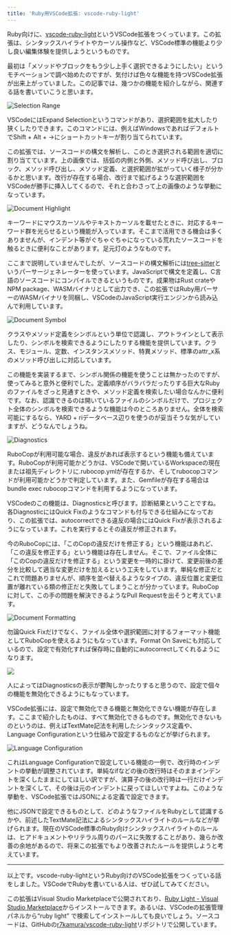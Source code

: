 ```yaml
---
title: 'Ruby用VSCode拡張: vscode-ruby-light'
---
```

Ruby向けに、[vscode-ruby-light](https://marketplace.visualstudio.com/items?itemName=r7kamura.vscode-ruby-light)というVSCode拡張をつくっています。この拡張は、シンタックスハイライトやカーソル操作など、VSCode標準の機能より少し良い編集体験を提供しようというものです。

最初は「メソッドやブロックをもう少し上手く選択できるようにしたい」というモチベーションで調べ始めたのですが、気付けば色々な機能を持つVSCode拡張が出来上がっていました。この記事では、幾つかの機能を紹介しながら、関連する話を書いていこうと思います。

![](https://lh3.googleusercontent.com/docs/ADP-6oHAIOCjqMXvkGTmcGmMLzE73OMfzW7e-7VSMRRSGtDwFpE0YczNsrpEc9VNzMD7gahZTVzAR1ls8iWmOPYd3d4v79Q1IEyTgkr69_5QJoQkUwTV3q8S_Uw-zPAllxH8ym803FjxZLu66Jo-lFu7Xb20ZWkMDoPH1MxnkN_IDRVf6CvniVMozCc-EXhVGAIf5QkfPV2fdG6f6_WnDDOitvC86thaRFOd49HcriAdCFFkdtTKgTo0jNBVfb2SApT9QS3wR5jhIyIxjQVordp2y3KSY53kr-tIND_YF9m2ixczhT_LhXESWNNiKJceRf7zxsAsugQhr7xM_SO7w4kSMPpoOkQNLQnQou-15EgZYroMRkIhLzSQisOQX7LigS4iTxTuW6FjgOsJx_-C4I3cG7w9M1aYWtLfEa5kojPY9YDLdfsK_qBR4FIBGCtGma5x2Qy985bXLwsevA0EN-M8p7maa0CVTLFDG6HMeNaMNxHKnZjBCp2dIpyffoY439EXokRcffSrRvpVaxR0y2o0GXXRzRXnCfVBQtmRuckDdV49ifG4b7aNwUozatOefO-ULWaARcecNj6RgalZ9EVR7KsT5gFERU6wCmR1E6UhRVGaGBHR_PhzO9_KeF7SC9cBPB_e0CvM9AgGJBCWuNCpo49EqP-i48uyermLFOuqM6sUChf_ZwP7Mg5-WURfWcs6z1Hm7iHUNL_dV4qD1icvlAPoVyZi18xXwyNY9F870N9ReiNyaUqu0ep7E1RiuOKbIrq4roNqvgp6uzmO3l6OJRYN-HmfA1dj72BZyRIUaBMgIiVqL3-QhFuWBNhN9NrA68FLHFUKtLqHNUIh2oBgLud5JXeKnz0qIRkkMNs6_8VMf_i1kRiYd0VVl-OUQXPi7PhgQzwQAwMwRCj-UTK2GdhSwVe_Ejsqm5h9joL5WsjHbxa5efzSDNudLdnX0U5dBwkaEZUDAX6IPVk8M-EX-iw3dgBUDJ9U5y5Wpgy8-aJCZd6MCF4R07yH-rOd44w6X9Ooz9JpPxVtDxcDXO3MxvpLrnytPMEL_2GWVlDj90SlVz1mx218Fv5MuUYD09WMILMaRvGXGshIueDs_xj-J7B5c5g2ClqqLVGgTjA134tkxBtEpmJMe9nP74SbcTNw5-0HVfl3e-G42-Mljp_nXoiooZQrwdRTkuFxG9leAQIli47uTIkppSJNkkrEdjAoy9l1zGYy5ZQsou4_uKrg8Tno1E2BEWNLXzJNta4r1-VchQi5UA "Selection Range")

VSCodeにはExpand Selectionというコマンドがあり、選択範囲を拡大したり狭くしたりできます。このコマンドには、例えばWindowsであればデフォルトでShift + Alt + →にショートカットキーが割り当てられています。

この拡張では、ソースコードの構文を解析し、このとき選択される範囲を適切に割り当てています。上の画像では、括弧の内側と外側、メソッド呼び出し、ブロック、メソッド呼び出し、メソッド定義、と選択範囲が拡がっていく様子が分かるかと思います。改行が存在する場合、改行まで拡げるような選択範囲をVSCodeが勝手に挿入してくるので、それと合わさって上の画像のような挙動になっています。

![](https://lh3.googleusercontent.com/docs/ADP-6oGyYyeBHSdiphx-atRzV1zoFDWw327DkBaUJnKi2kwG41F76ELrwbSvKqKZrvvsb4qv9AYww8GTreJYNLCXRLFujVaf7ptI09QNh2c9vH8y1FvpGrTPaZOdirOdWsJf7rG7K_Q-FugCDqbF6SMXIqoWUsDgLcW2VVKk_q2daOUTKigYrLGKT0UOsTsWbYb-cKF1QJ-5I8jMia76taWNBnC_CWJxh6bCe6kBxcdVZNjw7XqPUOvWU7kKvqm3DJ1pQE_cwiovOxaxpz8Xht_NQPrmP5QQ-j392v57N9-nGZ6X1_irRxktFBJCoivF3R-ARJovT-f_rIwDj6osmwTGPXPOFhmu0cRUCis7OgFgc6DP42c85ierGE43myc_umSYAqrdJ2bpFLCHqSs4HKRBoFSTJr6EdP4abQ4bLVZAh9KHF4vit9KAqbl4OZqS5L0W0htTssnNNTLJsRmg45pzR84BdkP_7hVzT6fjxaP6qSknxiO4Ic_WEdQm9-Y-ceI6dTkdfGkZU2xScEPlw4dku0wgyYW6M1nJqg38ZuXHErCvUNSV2Pp_TnrdsUcZntNgSxNRBlPlT5oVYVFqVv5JhPPDNjYYh04XgW_H-CgmHDkQ_qybvadebYJ_cqS9JylBQUH-ma2tDO8JLg9M0w15RcdyY5LYN-wVuzMGwLeWj6mfoxQzZKQ5S1cCZL5K-HKlfR2mqfuKk4u_G2c1-1XRfhhsy7pLEx6Q4TgGpUsm7U2iZkOAKzbwb-2pcoyT8eaxKgp9vKeSW1A-_54LOI8HofnX3L-g1p8qj7uliemzJ9GTCaDTOAoi-bVECKrVn9fvmUXdU1fyT84P7SUmY5lOFK_Bus5uBMO5gRbmZWr3D4Af8PPRcrHxgm0410mR21RU-4AGyhk3Xv2TVkjKDBXJjoVMJ0AuUglR9cMyMi7Dw5p-BowKVQyKGQczqcnsrPO0QdnCt3fJyRloWjAuNhnCLDHJXrKM1f5YpTNgWV3D_Y5iAUaFG1Plbp5K-mC0Z-ucCbJ7cDJTdjMW4wtFu61HQceDgRY2MuYohyjqg6JlteJU5BlP5rbTQav88gzJC5AZgi5fp51hQrabttzRHOVw58XESIsgu2mzUCX48ZqVlicEXkprc4dO0HihBKD8R9cPaq_HPJ74z_OnQ7qnzhIaOIC7hPH1NPsM05kXPFyhVPXozN0Q9voIFm7l4L8yE4dki6W7ll2Odlaaa3FVkSfBwKEGBVEm2B5-RWtNv4BJZd2ep_HJfw "Document Highlight")

キーワードにマウスカーソルやテキストカーソルを載せたときに、対応するキーワード群を光らせるという機能が入っています。そこまで活用できる機会は多くありませんが、インデント等がぐちゃぐちゃになっている荒れたソースコードを触るときに便利なことがあります。足元灯のようなものです。

ここまで説明していませんでしたが、ソースコードの構文解析には[tree-sitter](https://tree-sitter.github.io/tree-sitter/)というパーサージェネレーターを使っています。JavaScriptで構文を定義し、C言語のソースコードにコンパイルできるというものです。成果物はRust crateやNPM package、WASMバイナリとして出力でき、この拡張ではRuby用パーサーのWASMバイナリを同梱し、VSCodeのJavaScript実行エンジンから読み込んで利用しています。

![](https://lh3.googleusercontent.com/docs/ADP-6oE7J-7NigjrhhOCO1zBVzyxcC9PRhlgwV2QT2mFkMzXdgWLVApQyvz__vPruikCFxVhyVltJ7HRZ59Vp_vYqoyW8hxbpVYx5_2Y_SjrG5vArZYIUnckKr1vpFYnG9hsInnBkR7jilJpwh33ostmXclQv4ezobzZhw1ClSQ5Z0zq5m-BB9Jw1XXvIHXIxTWLBwB2TB89WR1JBTrII5TbiNcwyA5SHbSaIT0nbeFD3V6hrvjGgvDxLTz25ZxM5qRhFlh9TN5U1ReYFPE_gf5J0mqee7AG5LEs-0bWQkOI7leXOSTOakdvcK0o0QHqLnrBn1UI52wSA3KcDVeAdKUXEmO2LT9ezI4kMVfbZF3rtA0Qtyi8X9-Ay5Bvm3e3julTxoubBCp7Qnkxo8bE5qxGABEXpjPTTxwutbNhsbwg0jbj9taqScISSjIj2YzsdUJf7Wf5-vXQ3ZmuYqsKuKZvLOsG7Fg0M8bujoF68XL9mu8Hj-84d9tvRcvcSO6VdDYuicrOcK-ous9KE0ZbxpGGIMgfBfp76TsGD4wetSd1Omh2Hd9YhE1CJLwIIXt7CasupeTtq_lpntxvDbY5Q1-JPQf4xhQ-eS6scE3gGq7hAakQZS6u7oegURzs3b73gAXOPC5eJm3NINuXWh41eKIi2YTpfxELa7Ra-T4xKQobiu-ckAXMO0FKqUyW1_Ug4wA3_ZyV7PNVtVeiVle-gdq54XimpbFgjTGdl7D00v0WhrtHNnHAYNu2CxcDuoz3Q3tvEccVY6vXPt_2FcABZYb_6LRrvzuCxfsqYfCRc5Iq17RzKBAO6oi4vew15Jz4EYN-yTMkFh8pNf7yyIj4mx6kglyjSOLWr5pWSBB5Q-_Tud8dqN3xM3687yfBUZx3VAMb0jWNb3qUS_UnIWRnd5HGNbxQfecIgNNBQLHUkCQlly2nE2S4xHyZbH-EVCYkfYwGQfHin1W_3E0glVUQ7Yn-zXxuoedFgNs78VOupTVk1iFNSNg9W6k9_pnsfN-yO7e5dn73J-7doQyB7mqEAr53r6rPtIwhYqAGSHVN3NB84c_6RK94SdfAgk-v6XbZoA66p7ATj_e-xq8j0AgSSPmhaS8bN-Om__XFKaB3KG72PtI8jKGN56yxQ1QeLJJopwmBXH11qi5rp_LTG_k0vHeYkdaVpfz_NWLt8NPy1XvqVN9Vsq_axMJYTx02KA5dJrrooSbMdDWP6bl4WSdUpgYA_RbeDXSCI98pl3uNlwQMcDtjMAZWpA "Document Symbol")

クラスやメソッド定義をシンボルという単位で認識し、アウトラインとして表示したり、シンボルを検索できるようにしたりする機能を提供しています。クラス、モジュール、定数、インスタンスメソッド、特異メソッド、標準のattr\_x系のメソッド呼び出しに対応しています。

この機能を実装するまで、シンボル関係の機能を使うことは無かったのですが、使ってみると意外と便利でした。定義順序がバラバラだったりする巨大なRubyのファイルをざっと見通すときや、メソッド定義を検索したい場合なんかに便利です。なお、認識できるのは開いているファイルのシンボルだけで、プロジェクト全体のシンボルを検索できるような機能は今のところありません。全体を検索可能にするなら、YARD + riデータベース辺りを使うのが妥当そうな気がしていますが、どうなんでしょうね。

![](https://lh3.googleusercontent.com/docs/ADP-6oHAoA3hMyq6YiG02Yldk2jwQeLIv6cfrnTpPfKIWm99GzMS88o6bOs6whJtdroYINsLlXKaAZ5fXIqT_Oh6wIO7FKOiLCY9fOo21o2iyMVgTA87GbLTgXk20Fv47AJC45N3dVtBnPc570UEY6WIhmqFI9VeGWQV9E1hka9P7o0sM-QyYdM6etz6TzQKxQonvI2uf2AHnp2GGjEqiL24lR2DaRMFwXbSnZnPjQ31QJ3Ip8cUisauHEV_9uqk8GSAC3nL59fOgJHaOY1G5rdGpkuWb8TOXiUSsEDAoOt49KzCC3vceSUpp4Kaz-wTJ1vAP7PEB4BVU3RdqZAYT7lxDnx1tViltdQkk6m2kfUOWp6U_XNFt0plIUp0ZHMSm_gOcxwqbFyh72XV_CTw1J0luaW2r2OOLn85ZX2-EtyWJZes9xNVIHxVYF_l0aqUE2u7wrhZh6gyrSkKa3ouyI-qGpX33r6Z6DuCoCz058CyaxNhCgUf__SipGkbAmUyGeEXa0EzwazsTPtSU0NSOXvjrb0PRtVf1LEhqWs2j2HTZhoRewtaDHYspj_EueKh9kNNPwtqnjrQGXvzXZEDwOMvXCPKaqDh-8MTqG8VnHX3r-Zp9ACBeuEkuL8dh_I-3LVmnWNgwImQXgUcLUAXTR2oAmZr7SMkiUV77sHf8KOh_ypdWjxE1xp5J23aZd7rKKugwLlqR2QyPiJWAXDPo2gaJTrGofd1cNBI0__z96T19kt5csf08y3sfNSD8QaCFol4HDC5zhsNkYI-carGbsitTNS89uLxR0gsIrc8A0NyeKYzNjlm0vZs9xZiNVKSFV5Vq9-SYYLUoIEyXJiNGf4qgcQ0aeDEioBFlbb2hlBLbr6rmghTEaPiWWBQvAsFR2Cul4aOxxTDuobZQeazTnfi5bMszmQ8mZHT7Ms5NKtJ22U6AkCeHEFs8Dl2iITylPlhGZ45JRQEP_yLLBScdMkGipCgEOvuyXrqYf5C8lZm0NiITojKvHm30kPZRQRKCrfYC6SU7rHqN_vV4nemyMaGs7N4-DSAVOJawGQCTEjge7g_AnovxVbukSCVENxkcyC5EJkwhRtCeqTIxNL726doobNwDCaHZjJlNBdQEclcL9RGc_6h4GFHqtoIQTv37YxI0R0i4VoSkWgk4ZxlRzZnbF8tjZHtlR5JdB_Ox1M81WRx4TnXntpsWAsE19nKH-65zVMS4w0EeFWdCd7rfe3MgUUDpt0XwjJ2lI6KqjJOS5f1TvK2zg "Diagnostics")

RuboCopが利用可能な場合、違反があれば表示するという機能も備えています。RuboCopが利用可能かどうかは、VSCodeで開いているWorkspaceの現在または祖先ディレクトリに.rubocop.ymlが存在するか、そしてrubocopコマンドが利用可能かどうかで判定しています。また、Gemfileが存在する場合はbundle exec rubocopコマンドを利用するようになっています。

VSCodeのこの機能は、Diagnosticsと呼びます。診断結果ということですね。各DiagnosticにはQuick Fixのようなコマンドも付与できる仕組みになっており、この拡張では、autocorrectできる違反の場合にはQuick Fixが表示されるようになっています。これを実行するとその違反が修正されます。

今のRuboCopには、「このCopの違反だけを修正する」という機能はあれど、「この違反を修正する」という機能は存在しません。そこで、ファイル全体に「このCopの違反だけを修正する」という変更を一時的に掛けて、変更前後の差分を比較して適当な変更だけを加えるという工夫をしています。単純な修正だとこれで問題ありませんが、順序を並べ替えるようなタイプの、違反位置と変更位置が離れている類の修正だと失敗してしまうことが分かっています。RuboCopに対して、この手の問題を解決できるようなPull Requestを出そうと考えています。

![](https://lh3.googleusercontent.com/docs/ADP-6oEs7n4uu8s0WnciMOBmVEIBazTTFabSvJPibMDzWefYixnSNcXvTxs6JcGGF1gLjhqm6Uc3LPJB6DUoq6-GPuGDgB95BPxsG2oUZC4xk3jovJqsji1feQNrxDek4_z7cCfxfLakMi0xJlG0V8gZNy1g8Rsa42sKhs9rM-nbiIYkTDi5UPOuxZSvM56wQzCpiiVMNJTFnpediS9H2Nk_fBoVB4ehSDj1OROCDg8evqfBiOxoH0omaady6U1hGMJDufEnbaxP-6hfXgqo1BQHnWjBpDHcR4dwGVJ6GzruMwySfiUWWYJmqkBs8JYEjQORr-VK6MBZF9Gc6gNYLnHuu2K8c29udHRthB4Tmji9dUb8KuPFpEkVK07RC9mh-JVDiXFP7iJn4Tr9YnoLwJBeGwz457CegzKQDyNvMbTY7dbJ-RnPdPVtzJVCfZkNYx9z4JKhXWmHvsCV2c5UDcBN2VPAxyqM7rW13wwuBP-iX6k_KH7VbzJ1WNA2y0RCOvAEnBmsQ5tOJ5zbtKlzNP6qvt9CxY0eqOe17Eb6s_Vm5qfFY-6Vew2qSe-2wNNcXs0y6ZOm5Ous4GSCCC1UuDIfQwZsKZy3rz-vq97ZMmysQzsXteQM78Dq2lLEBIjHpeFd1tAEgyVC_O8s4pOST-VGfBfInxU958iacrhZY9KNH_iiS5XUeIXTD6t8kucyO1VME4Oc3zCOIxdhseIQnfi3tSpFhWDW9tkS8amNiMv1yrWFqhYSIRRtvp6f5lN0FfPz7yQNZhOkZdygpMWpK61-660xKG793dg2IacvPX2lD5aRCJOOVKf2ypIxW07uGH9EoIjmqPbMfLfoXL-AYUk5PXf8CIJeoP03LFerDp6doZbnoMb8BQbsGlpKu4MN3bp6-xfD3SkkgbM4U2k6esarsdPTlyyJELycyAiskOot2NUcDfs4uOKHB8Dx2UPiTET3R5xF3m7ZqCdTlvXfj1-jNoKMx7NdNkxM2YnTTAQDJmDP0E2g5OlcSwVrYNnvumh_O7kGTFSJYb40aaqc9FfVAVHkcfR5HTrZUOrIXps4AQ0WRe_JjgAXIl7VDZ86j78jaMdpk1TThR7LCE_h9hHzdLplXtckjOz4QEyDuqMNQVYKf2gcfUjuRqV2jGxNwr55pNY-C5we5BnaCXOl41F9KR3QKqebm3XOQU4nI5nq9NGtnMh5TQ8Z45qQmONOXQYe8-rAnv2n9XwRcz0PuZgoi9A873OHctXA_IEkx1yCpJIHUkiiNQ "Document Formatting")

勿論Quick Fixだけでなく、ファイル全体や選択範囲に対するフォーマット機能としてRuboCopを使えるようにもなっています。Format On Saveにも対応しているので、設定で有効化すれば保存時に自動的にautocorrectしてくれるようになります。

![](https://lh3.googleusercontent.com/docs/ADP-6oHrhOghER9hLGM7V8VvhGiFVYuPD2m-ldI4NCQEMz5z1D7DHVAonpp6Oh73wbuEQM17c9RDIqSrreWKBX9GCBz7dtZ5EzVMLUm2WzP4IiMZASBDM5nM0BjJSSIwvaMQDWrruAhDEAYr-dPWn2JeJIrNb2c5UBn93yzC0v-Yk-9whLLQJpjvXmN2mLepnYBdT5Rqz0GqJAu3WGVFLrmmTH-oQTbG59jDBWDOoEvnP7Ox2PN7eJT1KDINsbEjAd95rvg2WKQFhSTRg2BzEsVUgjp28uyRMdJ4Ak61mrcSfWjqDC2BTzhTKKqTuXvN2InrPBKquCQ8bIVwtr9nzC29xapFxHJg_7kcQhPP2lxu_EpdlRRbkefvwJY70Ys3kt0lOkXmF1MJzMLXV10JvSz_QnQUZkAi3kAL0tOS7aXqIPIXrseL8WZ7NdpVe4VX8BsR3xbVPAd3ooyBCeXPZTGH0LJDxAKIGaCfX-embVCLaHcaSjbWkxF52DxkkXGfXkv2SW33ABfyODLd7uNhpDWdeqZfPjceHiaNeC9-nIcvA2VmS5cglk34wW5LGsvB9nQ2_rSkcZpNHTOGSxmTG4vEmf-c9ffiMVhl_eU9uGljG0v_6qxS45I_Hm7k9zeLaUSg-QLJGWA1oBoR3HEjVF6myZH_bYtzUHYAVY4b5q_8MAROwtbgApAdjE1iHNXXIgTr7O7hgD_n5C_iAM1gfacOvNd4Y8jyxjb8YF8r0PT1OrXt3ltWPFfJ9PVcMWe3iJcwlk0h47923ObOxGa4kV9YofKZnkd3fEmH12szDRrGg4-aZ4XwVe7Ypfnm9ZgRE0hYifDFkii3N4N-YBaB2YEAQfRQzJC3gUFbJFd99kL5cEZAAHWG7RMM504RF3_JhSRHdzFJJaxGBvaeJjuZA89cGl8CQ-nObbOrgSnFqrbQb7MjcPkLbYeiPGnkygl5v_KEcsBVP6bBjY-VjDaytTlZFUgJ76flX5szHXDBW6pOhds17o_jbnPIhVjXv0cG9Qogr9EK0R7ckIjo6qvlh1Gzll5SsWu-SyKzD73cOTaBDREW4lVAZHl-QzDvU1rz-Kwut_zr8G7-zj3PzotfP8uoBVy_nFZn4FLXWNLyIr1RzP3wfJGZDxpoGBpDdqjgVKHT8-QA-Jm9qlVotiCkkINSoq25PZMqOjcxQ5fZsSEWNSeXE4RBfSnQMSZWMXYyqvessZTDHVIThwHfC7lyJ-ROZn2PXdk4BfENutrKCHGsJsYi05jE1w)

人によってはDiagnosticsの表示が鬱陶しかったりすると思うので、設定で個々の機能を無効化できるようにもなっています。

VSCode拡張には、設定で無効化できる機能と無効化できない機能が存在します。ここまで紹介したものは、すべて無効化できるものです。無効化できないものというのは、例えばTextMate記法を利用したシンタックス定義や、Language Configurationという仕組みで設定するものなどが挙げられます。

![](https://lh3.googleusercontent.com/docs/ADP-6oGI3Osgaiw_Za6KKxScqks2GwFhL0WR5iifN8VZI5wwzVEbo6hUj4npuqE72SwjUvH7JMAFpGy-3ghxzl7MouGRHaOltrKI0SCkMdszRJzATdx-yNpbpm-RfClwuIklcpilA5DkheC1FOZ81Ur10laFk5YG0BGbpb9wnv54d85FKiwXzWQzSENUrfQjG7K9Whn1ifnZTLcE6Sb9Nr0QMHLl9aVj2ZDXnFWA5rSzyp6U_Bu1VTrdPp92OEvFkRiiF88YbD_eW1yVg8Q4zxcqujdmxIX2TCzvhUAbR2v97kzEYN8KQgB3fBH942Abj1WAsI-CM6D-vS32W_e1fSHYF6W9DqYDczOie-OCORvj2FK4bM8yTXwAPBsY5NO8rFVakAdO8fIAvO61m8dqLN2vPCypWIgpCT_pDwEuYwBGRkiS4Rgjy2vEqpR5YJWRQ2qS0CD7BQPShBv5v8DUkBE5suFaYQZU84tmcbDdBkDe4OmeLljSd5KxgoE_I2mEOvXr6A2pMMth70woCdjWBpbw0QXssf2ZeRmrkAc7iVoKKTWAwEOwEXzvcBBIo8StAvSrJlZ_7azRqlWARZ9gUzcR1zrp3JC5aks3bxO6wiNG9Q-qArfEr1j_K95vkxbVPLfqTHzpaI-LKM3eVLMS5PvkBk76IQLt2V82v_OlIXy1akQmMIk3648SKR3-DXdzWxWO5J7A3rlIj3gi4blOxGC7eLKahe0leM_SOzPqPZUZRcga--760hu0wnDpi_NSFQHpbypfxYV4TaNCTOSEZfhbAgQlFb_1wrkJQE6a97RLD2TRl_Ucaa2d2pDPH7doEvxu8P1jGiFtEnUwj-iLoOryziVhzavCBZpES3NLB53DIjp1BTCEFhjsCJd9a3tsEcKxtU62NcMp-iYQX2641HW1K1liGvVJ9RbwsTKYfc2m_7AbMqAT4YJ4CNUYtWJnk2sSSoU_LszgDWNVEXvXx5MeAFumnudLq4dHWA0E-rxqQBDSHmqq8O9XTyBMbzUsDWDNMIpcZECQbGLJ6u7o9TGpftqEharQjNZIpONMQDvt0BRp_wz3UMGPeG-pT87WSrliJmyG-Y7oDAYUy_Pn0-JF83k2Gn8DsDJslBd9qz4yCFq5n6UPJI7iHi6nzDUVQDaeZDxj91qu9Vu7OkwWnYrY2BnLeodgbOTaPwGO9e1ZBuSi9uJ_83TLR5Gv72vLREq0UJjx26dS0MN0YTTcK1krqiXUAnU2HDe_ZeRaBGgocPFy_nJvqA "Language Configuration")

これはLanguage Configurationで設定している機能の一例で、改行時のインデントの挙動が調整されています。単純なifなどの後の改行時はそのままインデントを深くしたままにしてほしい訳ですが、演算子の後の改行時は一行だけインデントを深くして、その後は元のインデントに戻ってほしいですよね。このような挙動を、VSCode拡張ではJSONによる定義で設定できます。

他にJSONで設定できるものとして、どのようなファイルをRubyとして認識するかや、前述したTextMate記法によるシンタックスハイライトのルールなどが挙げられます。現在のVSCode標準のRuby向けシンタックスハイライトのルールは、ヒアドキュメントやリテラル周りのパースに失敗することがあり、幾らか改善の余地があるので、将来この拡張でもより改善されたルールを提供しようと考えています。

* * *

以上です。vscode-ruby-lightというRuby向けのVSCode拡張をつくっている話をしました。VSCodeでRubyを書いている人は、ぜひ試してみてください。

この拡張はVisual Studio Marketplaceで公開されており、[Ruby Light - Visual Studio Marketplace](https://marketplace.visualstudio.com/items?itemName=r7kamura.vscode-ruby-light)からインストールできます。あるいは、VSCodeの拡張管理パネルから“ruby light” で検索してインストールしても良いでしょう。ソースコードは、GitHubの[r7kamura/vscode-ruby-light](https://github.com/r7kamura/vscode-ruby-light)リポジトリで公開しています。
